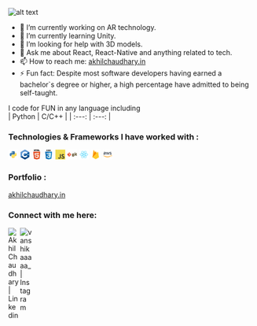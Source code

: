 ![alt text](https://i.ibb.co/xCqVJGk/hi.png)

- 🔭 I’m currently working on AR technology.
- 🌱 I’m currently learning Unity.
- 🤔 I’m looking for help with 3D models.
- 💬 Ask me about React, React-Native and anything related to tech.
- 📫 How to reach me: [akhilchaudhary.in]
- ⚡ Fun fact:
     Despite most software developers having earned a bachelor`s degree or higher, a high percentage have admitted to being self-taught.

[akhilchaudhary.in]:https://akhilchaudhary.in/
<!---https://image.flaticon.com/icons/png/512/117/117965.png-->



I code for FUN in any language including   
| Python | C/C++ |
 | :---: | :---: |
 

### Technologies & Frameworks I have worked with : 

<code><img height="20" src="https://raw.githubusercontent.com/github/explore/80688e429a7d4ef2fca1e82350fe8e3517d3494d/topics/python/python.png"></code>
<code><img height="20" src="https://raw.githubusercontent.com/github/explore/80688e429a7d4ef2fca1e82350fe8e3517d3494d/topics/cpp/cpp.png"></code>
<code><img height="20" src="https://raw.githubusercontent.com/github/explore/80688e429a7d4ef2fca1e82350fe8e3517d3494d/topics/html/html.png"></code>
<code><img height="20" src="https://raw.githubusercontent.com/github/explore/5c058a388828bb5fde0bcafd4bc867b5bb3f26f3/topics/css/css.png"></code>
<code><img height="20" src="https://raw.githubusercontent.com/github/explore/80688e429a7d4ef2fca1e82350fe8e3517d3494d/topics/javascript/javascript.png"></code>
<code><img height="20" src="https://raw.githubusercontent.com/github/explore/80688e429a7d4ef2fca1e82350fe8e3517d3494d/topics/git/git.png"></code>
<code><img height="20" src="https://raw.githubusercontent.com/github/explore/80688e429a7d4ef2fca1e82350fe8e3517d3494d/topics/react/react.png"></code>
<code><img height="20" src="https://raw.githubusercontent.com/github/explore/80688e429a7d4ef2fca1e82350fe8e3517d3494d/topics/firebase/firebase.png"></code>
<code><img height="20" src="https://raw.githubusercontent.com/github/explore/80688e429a7d4ef2fca1e82350fe8e3517d3494d/topics/aws/aws.png"></code>


### Portfolio : 
[akhilchaudhary.in]



### Connect with me here:  


<a href="https://www.linkedin.com/in/akhil-chaudhary-0478a1187/">
    <img align="left" alt="Akhil Chaudhary | Linkedin" width="24px" src="https://github.com/TheDudeThatCode/TheDudeThatCode/blob/master/Assets/Linkedin.svg" />
  </a>
   <!-- <a href="https://twitter.com/vanshika_garg17?lang=en">
    <img align="left" alt="Akhil Chaudhary | Twitter" width="26px" src="https://github.com/TheDudeThatCode/TheDudeThatCode/blob/master/Assets/Twitter.svg" />
</a>  -->

  <a href="https://www.instagram.com/akhilchaudhary.js/">
    <img align="left" alt="vanshikaaaaa_ | Instagram" width="24px" src="https://github.com/TheDudeThatCode/TheDudeThatCode/blob/master/Assets/Instagram.svg" />
  </a>

<!-- <a href="https://medium.com/@vanshikagarg17" target="blank"><img align="left" src="https://cdn.jsdelivr.net/npm/simple-icons@3.0.1/icons/medium.svg" alt="@vanshikagarg17" height="25" width="25" /></a>      -->

<br>
<br>




<!-- <a href=https://github.com/TesseractCoding>
   <img src=https://img.shields.io/badge/TesseractCoding-Contributor-brightgreen>
</a>
<a href=https://github.com/codeforcauseorg>
   <img src=https://img.shields.io/badge/CodeforCause-Contributor-blue>
</a>
<a href=https://github.com/girlscriptindia>
   <img src=https://img.shields.io/badge/GirlScriptFoundation-Contributor-orange>
</a> -->

